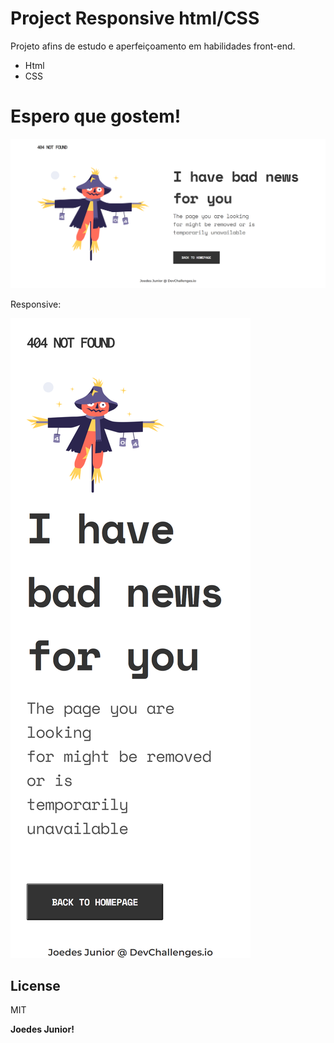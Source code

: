 ﻿# Project Responsive html/CSS

Projeto afins de estudo e aperfeiçoamento em habilidades front-end.

  - Html
  - CSS

# Espero que gostem!

![alt text for screen readers](https://github.com/joedesjunior/project-page-not-found/blob/main/assets/img/project_page_not-found.png?raw=true "Text to show on mouseover")

Responsive:

![alt text for screen readers](https://github.com/joedesjunior/project-page-not-found/blob/main/assets/img/project_page_not-found-responsive.png?raw=true "Text to show on mouseover")

License
----

MIT


**Joedes Junior!**
